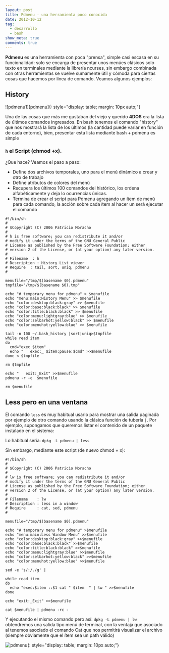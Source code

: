 ```yaml
---
layout: post
title: Pdmenu - una herramienta poco conocida
date: 2012-10-12
tag:
  - desarrollo
  - bash
show_meta: true
comments: true  
---
```


**Pdmenu** es una herramienta con poca "prensa", simple casi escasa en su
funcionalidad: solo se encarga de presentar unos menúes clásicos solo texto en
terminales mediante la librería ncurses, sin embargo combinada con otras
herramientas se vuelve sumamente útil y cómoda para ciertas cosas que hacemos
por línea de comando. Veamos algunos ejemplos:

## History

![pdmenu1][pdmenu]{: style="display: table; margin: 10px auto;"}

Una de las cosas que más me gustaban del viejo y querido **4DOS** era la lista
de últimos comandos ingresados. En bash tenemos el comando "history" que nos
mostrará la lista de los últimos (la cantidad puede variar en función de cada
entorno), bien, presentar esta lista mediante bash + pdmenu es simple

### `h` el Script (chmod +x).

¿Que hace?  Veamos el paso a paso:

* Define dos archivos temporales, uno para el menú dinámico a crear y otro de trabajo
* Define atributos de colores del menú
* Recupera los últimos 100 comandos del histórico, los ordena alfabéticamente y deja lo ocurrencias únicas.
* Termina de crear el script para Pdmenu  agregando un ítem de menú para cada comando, la acción sobre cada ítem al hacer un <ENTER> será ejecutar el comando

``` shell
#!/bin/sh
#
# $Copyright (C) 2006 Patricio Moracho
# 
# h is free software; you can redistribute it and/or
# modify it under the terms of the GNU General Public
# License as published by the Free Software Foundation; either
# version 2 of the License, or (at your option) any later version.
# 
# Filename  : h
# Description : History List viewer
# Require  : tail, sort, uniq, pdmenu
#

menufile="/tmp/$(basename $0).pdmenu"
tmpfile="/tmp/$(basename $0).tmp"

echo "# temporary menu for pdmenu" > $menufile
echo "menu:main:History Menu" >> $menufile
echo "color:desktop:black:gray" >> $menufile
echo "color:base:black:black" >> $menufile
echo "color:title:black:black" >> $menufile
echo "color:menu:lightgray:blue" >> $menufile
echo "color:selbarhot:yellow:black" >> $menufile
echo "color:menuhot:yellow:blue" >> $menufile

tail -n 100 ~/.bash_history |sort|uniq>$tmpfile
while read item
do
  cmd="exec $item"
  echo "   exec:_ $item:pause:$cmd" >>$menufile    
done < $tmpfile

rm $tmpfile

echo "   exit:_Exit" >>$menufile
pdmenu -r -c  $menufile

rm $menufile
```

## Less pero en una ventana

El comando `less` es muy habitual usarlo para mostrar una salida paginada por
ejemplo de otro comando usando la clásica función de tubería `|`. Por ejemplo,
supongamos que queremos listar el contenido de un paquete instalado en el
sistema:

Lo habitual sería: `dpkg -L pdmenu | less`

Sin embargo, mediante este script (de nuevo chmod + x):

``` shell
#!/bin/sh
#
# $Copyright (C) 2006 Patricio Moracho
# 
# lw is free software; you can redistribute it and/or
# modify it under the terms of the GNU General Public
# License as published by the Free Software Foundation; either
# version 2 of the License, or (at your option) any later version.
# 
# Filename    : lw
# Description : less in a window
# Require     : cat, sed, pdmenu
#
 
menufile="/tmp/$(basename $0).pdmenu"
 
echo "# temporary menu for pdmenu" >$menufile
echo "menu:main:Less Window Menu" >>$menufile
echo "color:desktop:black:gray" >>$menufile
echo "color:base:black:black" >>$menufile
echo "color:title:black:black" >>$menufile
echo "color:menu:lightgray:blue" >>$menufile
echo "color:selbarhot:yellow:black" >>$menufile
echo "color:menuhot:yellow:blue" >>$menufile
 
sed -e 's/:/./g' | 
 
while read item 
do
  echo "exec:$item ::$1 cat " $item  " | lw " >>$menufile
done
 
echo "exit:_Exit" >>$menufile
 
cat $menufile | pdmenu -rc -
```

Y ejecutando el mismo comando pero así: `dpkg -L pdmenu | lw`  obtendremos una
salida tipo menú de terminal, con la ventaja que asociado al tenemos asociado
el comando Cat que nos permitirá visualizar el archivo (siempre obviamente que
el ítem sea un path válido)

![pdmenu][pdmenu2]{: style="display: table; margin: 10px auto;"}

[pdmenu1]: {{site.baseurl}}/images/2012/pdmenu1.png
[pdmenu2]: {{site.baseurl}}/images/2012/pdmenu2.png

